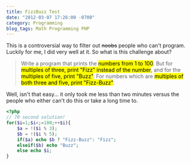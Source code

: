 ```yaml
---
title: FizzBuzz Test
date: "2012-03-07 17:26:00 -0700"
category: Programming
blog_tags: Math Programming PHP
---
```

This is a controversial way to filter out ~~noobs~~ people who can't program. Luckily for me, I did very well at it. So what is this challenge about?

> Write a program that prints the <mark>numbers from 1 to 100</mark>. But for <mark>multiples of three, print "Fizz" instead of the number</mark>, and for the <mark>multiples of five, print "Buzz"</mark>. For numbers which are <mark>multiples of both three and five, print "Fizz-Buzz"</mark>.

Well, isn't that easy... it only took me less than two minutes versus the people who either can't do this or take a long time to.

```php
<?php
// 70 second solution!
for($i=1;$i<;=100;++$i){
	$a = !($i % 3);
	$b = !($i % 5);
	if($a) echo $b ? "Fizz-Buzz": "Fizz";
	elseif($b) echo "Buzz";
	else echo $i;
}
```
